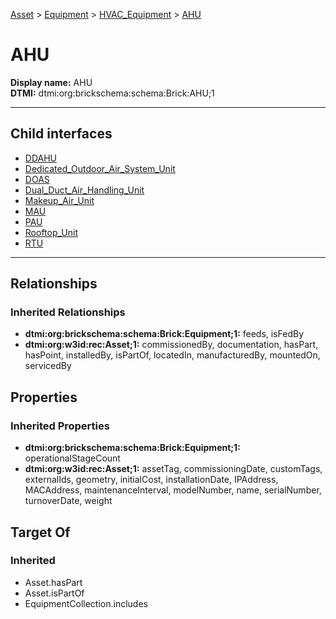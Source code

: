 [Asset](../../../Asset.md) > [Equipment](../../Equipment.md) > [HVAC_Equipment](../HVAC_Equipment.md) > [AHU](#)
# AHU

**Display name:** AHU<br />
**DTMI:** dtmi:org:brickschema:schema:Brick:AHU;1

---


## Child interfaces
* [DDAHU](DDAHU.md)
* [Dedicated_Outdoor_Air_System_Unit](Dedicated_Outdoor_Air_System_Unit.md)
* [DOAS](DOAS.md)
* [Dual_Duct_Air_Handling_Unit](Dual_Duct_Air_Handling_Unit.md)
* [Makeup_Air_Unit](Makeup_Air_Unit.md)
* [MAU](MAU.md)
* [PAU](PAU.md)
* [Rooftop_Unit](Rooftop_Unit.md)
* [RTU](RTU.md)

---
## Relationships
### Inherited Relationships
* **dtmi:org:brickschema:schema:Brick:Equipment;1:** feeds, isFedBy
* **dtmi:org:w3id:rec:Asset;1:** commissionedBy, documentation, hasPart, hasPoint, installedBy, isPartOf, locatedIn, manufacturedBy, mountedOn, servicedBy
## Properties
### Inherited Properties
* **dtmi:org:brickschema:schema:Brick:Equipment;1:** operationalStageCount
* **dtmi:org:w3id:rec:Asset;1:** assetTag, commissioningDate, customTags, externalIds, geometry, initialCost, installationDate, IPAddress, MACAddress, maintenanceInterval, modelNumber, name, serialNumber, turnoverDate, weight
## Target Of
### Inherited
* Asset.hasPart
* Asset.isPartOf
* EquipmentCollection.includes
